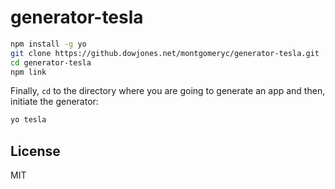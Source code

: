 # generator-tesla

```bash
npm install -g yo
git clone https://github.dowjones.net/montgomeryc/generator-tesla.git
cd generator-tesla
npm link
```

Finally, `cd` to the directory where you are going to generate an app and then, initiate the generator:

```bash
yo tesla
```

## License

MIT
